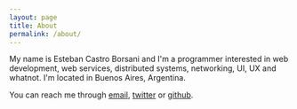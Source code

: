 ```yaml
---
layout: page
title: About
permalink: /about/
---
```


My name is Esteban Castro Borsani and I'm a programmer interested
in web development, web services, distributed systems, networking,
UI, UX and whatnot. I'm located in Buenos Aires, Argentina.

You can reach me through
[email](mailto:ecastroborsani@gmail.com),
[twitter](https://twitter.com/ecastroborsani) or
[github](https://github.com/nitely).
